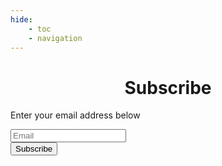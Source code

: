 ```yaml
---
hide:
    - toc
    - navigation
---
```


<!DOCTYPE html>
<html lang="en">

<head>
  <meta charset="UTF-8">
  <meta name="viewport" content="width=device-width, initial-scale=1.0">
  <title>Energy Drinks Reviews</title>
  <style type="text/css">
    @import url("https://assets.mlcdn.com/fonts.css?version=1717671");
  </style>
</head>

<body>
<h1 style="text-align: center;">Subscribe</h1>
  <div class="styled-div"></div>
  <div class="styled-div"></div>
  <div id="mlb2-15462416" class="ml-form-embedContainer ml-subscribe-form ml-subscribe-form-15462416">
    <div class="ml-form-align-center ">
      <div class="ml-form-embedWrapper embedForm">
        <div class="ml-form-embedBody ml-form-embedBodyDefault row-form">
          <div class="ml-form-embedContent" style=" ">
            <p>Enter your email address below</p>
          </div>
          <form class="ml-block-form"
            action="https://assets.mailerlite.com/jsonp/978566/forms/123510928616458072/subscribe" data-code=""
            method="post" target="_blank">
            <div class="ml-form-formContent">
              <div class="ml-form-fieldRow ml-last-item">
                <div class="ml-field-group ml-field-email ml-validate-email ml-validate-required">
                  <!-- input -->
                  <input aria-label="email" aria-required="true" type="email" class="form-control" data-inputmask=""
                    name="fields[email]" placeholder="Email" autocomplete="email">
                  <!-- /input -->
                  <!-- textarea -->
                  <!-- /textarea -->
                  <!-- select -->
                  <!-- /select -->
                  <!-- checkboxes -->
                  <!-- /checkboxes -->
                  <!-- radio -->
                  <!-- /radio -->
                  <!-- countries -->
                  <!-- /countries -->
                </div>
              </div>
            </div>
            <!-- Privacy policy -->
            <!-- /Privacy policy -->
            <input type="hidden" name="ml-submit" value="1">
            <div class="ml-form-embedSubmit">
              <button type="submit" class="primary">Subscribe</button>
              <button disabled="disabled" style="display: none;" type="button" class="loading">
                <div class="ml-form-embedSubmitLoad"></div>
                <span class="sr-only">Loading...</span>
              </button>
            </div>
            <input type="hidden" name="anticsrf" value="true">
          </form>
        </div>
        <div class="ml-form-successBody row-success" style="display: none">
          <div class="ml-form-successContent">
            <h4>Thank you!</h4>
            <p>You have successfully joined our subscriber list.</p>
          </div>
        </div>
      </div>
    </div>
  </div>

  <script>
    function ml_webform_success_15462416() {
      var $ = ml_jQuery || jQuery;
      $('.ml-subscribe-form-15462416 .row-success').show();
      $('.ml-subscribe-form-15462416 .row-form').hide();
    }
  </script>

  <script src="https://groot.mailerlite.com/js/w/webforms.min.js?v2d8fb22bb5b3677f161552cd9e774127"
    type="text/javascript"></script>
  <script>
    fetch("https://assets.mailerlite.com/jsonp/978566/forms/123510928616458072/takel")
  </script>
</body>
</html>